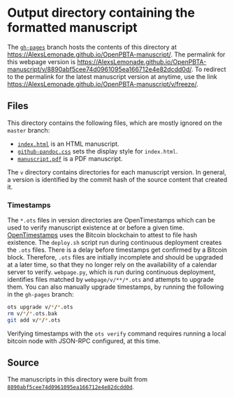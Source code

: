 # Output directory containing the formatted manuscript

The [`gh-pages`](https://github.com/AlexsLemonade/OpenPBTA-manuscript/tree/gh-pages) branch hosts the contents of this directory at https://AlexsLemonade.github.io/OpenPBTA-manuscript/.
The permalink for this webpage version is https://AlexsLemonade.github.io/OpenPBTA-manuscript/v/8890abf5cee74d0961095ea166712e4e82dcdd0d/.
To redirect to the permalink for the latest manuscript version at anytime, use the link https://AlexsLemonade.github.io/OpenPBTA-manuscript/v/freeze/.

## Files

This directory contains the following files, which are mostly ignored on the `master` branch:

+ [`index.html`](index.html) is an HTML manuscript.
+ [`github-pandoc.css`](github-pandoc.css) sets the display style for `index.html`.
+ [`manuscript.pdf`](manuscript.pdf) is a PDF manuscript.

The `v` directory contains directories for each manuscript version.
In general, a version is identified by the commit hash of the source content that created it.

### Timestamps

The `*.ots` files in version directories are OpenTimestamps which can be used to verify manuscript existence at or before a given time.
[OpenTimestamps](https://opentimestamps.org/) uses the Bitcoin blockchain to attest to file hash existence.
The `deploy.sh` script run during continuous deployment creates the `.ots` files.
There is a delay before timestamps get confirmed by a Bitcoin block.
Therefore, `.ots` files are initially incomplete and should be upgraded at a later time, so that they no longer rely on the availability of a calendar server to verify.
`webpage.py`, which is run during continuous deployment, identifies files matched by `webpage/v/**/*.ots` and attempts to upgrade them.
You can also manually upgrade timestamps, by running the following in the `gh-pages` branch:

```sh
ots upgrade v/*/*.ots
rm v/*/*.ots.bak
git add v/*/*.ots
```

Verifying timestamps with the `ots verify` command requires running a local bitcoin node with JSON-RPC configured, at this time.

## Source

The manuscripts in this directory were built from
[`8890abf5cee74d0961095ea166712e4e82dcdd0d`](https://github.com/AlexsLemonade/OpenPBTA-manuscript/commit/8890abf5cee74d0961095ea166712e4e82dcdd0d).
